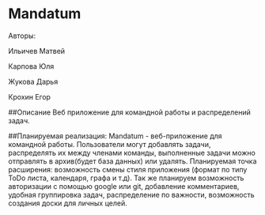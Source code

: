 # Mandatum

Aвторы:

Ильичев Матвей

Карпова Юля

Жукова Дарья

Крохин Егор

##Описание
Веб приложение для командной работы и распределений задач.

##Планируемая реализация:
Mandatum - веб-приложение для командной работы. Пользователи могут добавлять задачи, распределять их между членами команды, выполненные задачи можно отправлять в архив(будет база данных) или удалять. Планируемая точка расширения: возможность смены стиля приложения (формат по типу ToDo листа, календаря, графа и т.д). Так же планируем возможность авторизации с помощью google или git, добавление комментариев, удобная группировка задач, распределение по важности, возможность создания доски для личных целей.
